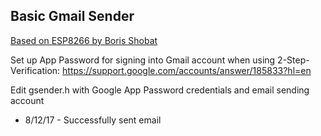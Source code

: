 ## Basic Gmail Sender

[Based on ESP8266 by Boris Shobat](http://www.instructables.com/id/ESP8266-GMail-Sender/)

Set up App Password for signing into Gmail account when using 2-Step-Verification:
https://support.google.com/accounts/answer/185833?hl=en

Edit gsender.h with Google App Password credentials and email sending account

- 8/12/17 - Successfully sent email
